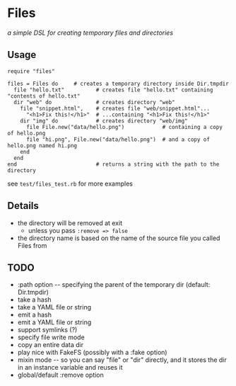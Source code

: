 # Files

*a simple DSL for creating temporary files and directories*

## Usage

    require "files"

    files = Files do     # creates a temporary directory inside Dir.tmpdir
      file "hello.txt"          # creates file "hello.txt" containing "contents of hello.txt"
      dir "web" do              # creates directory "web"
        file "snippet.html",    # creates file "web/snippet.html"...
          "<h1>Fix this!</h1>"  # ...containing "<h1>Fix this!</h1>"
        dir "img" do            # creates directory "web/img"
          file File.new("data/hello.png")            # containing a copy of hello.png
          file "hi.png", File.new("data/hello.png")  # and a copy of hello.png named hi.png
        end
      end
    end                         # returns a string with the path to the directory

see `test/files_test.rb` for more examples

## Details

* the directory will be removed at exit
  * unless you pass `:remove => false`
* the directory name is based on the name of the source file you called Files from

## TODO

* :path option -- specifying the parent of the temporary dir (default: Dir.tmpdir)
* take a hash
* take a YAML file or string
* emit a hash
* emit a YAML file or string
* support symlinks (?)
* specify file write mode
* copy an entire data dir
* play nice with FakeFS (possibly with a :fake option)
* mixin mode -- so you can say "file" or "dir" directly, and it stores the dir in an instance variable and reuses it
* global/default :remove option
